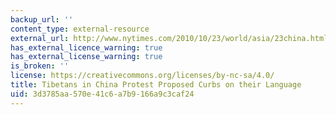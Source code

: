 ```yaml
---
backup_url: ''
content_type: external-resource
external_url: http://www.nytimes.com/2010/10/23/world/asia/23china.html
has_external_licence_warning: true
has_external_license_warning: true
is_broken: ''
license: https://creativecommons.org/licenses/by-nc-sa/4.0/
title: Tibetans in China Protest Proposed Curbs on their Language
uid: 3d3785aa-570e-41c6-a7b9-166a9c3caf24
---
```

